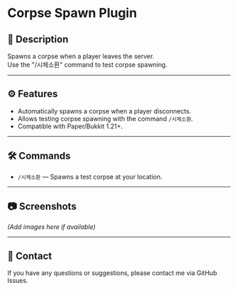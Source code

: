# Corpse Spawn Plugin

## 📌 Description
Spawns a corpse when a player leaves the server.  
Use the "/시체소환" command to test corpse spawning.

---

## ⚙ Features
- Automatically spawns a corpse when a player disconnects.
- Allows testing corpse spawning with the command `/시체소환`.
- Compatible with Paper/Bukkit 1.21+.

---

## 🛠 Commands
- `/시체소환` — Spawns a test corpse at your location.

---

## 📷 Screenshots
*(Add images here if available)*

---

## 📩 Contact
If you have any questions or suggestions, please contact me via GitHub Issues.
